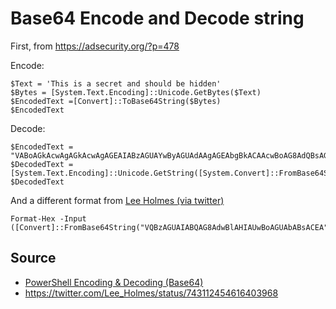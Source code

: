 ﻿# Base64 Encode and Decode string

First, from <https://adsecurity.org/?p=478>

Encode:

    $Text = 'This is a secret and should be hidden'
    $Bytes = [System.Text.Encoding]::Unicode.GetBytes($Text)
    $EncodedText =[Convert]::ToBase64String($Bytes)
    $EncodedText

Decode:

    $EncodedText = "VABoAGkAcwAgAGkAcwAgAGEAIABzAGUAYwByAGUAdAAgAGEAbgBkACAAcwBoAG8AdQBsAGQAIABiAGUAIABoAGkAZABlAG4A"
    $DecodedText = [System.Text.Encoding]::Unicode.GetString([System.Convert]::FromBase64String($EncodedText))
    $DecodedText

And a different format from [Lee Holmes (via twitter)](https://twitter.com/Lee_Holmes/status/743112454616403968)

    Format-Hex -Input ([Convert]::FromBase64String("VQBzAGUAIABQAG8AdwBlAHIAUwBoAGUAbABsACEA"))

## Source

 * [PowerShell Encoding & Decoding (Base64)](https://adsecurity.org/?p=478)
 * <https://twitter.com/Lee_Holmes/status/743112454616403968>
